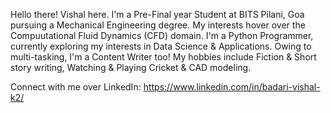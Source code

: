 Hello there!
Vishal here. I'm a Pre-Final year Student at BITS Pilani, Goa pursuing a Mechanical Engineering degree. My interests hover over the Compuutational Fluid Dynamics (CFD) domain.
I'm a Python Programmer, currently exploring my interests in Data Science & Applications.
Owing to multi-tasking, I'm a Content Writer too!
My hobbies include Fiction & Short story writing, Watching & Playing Cricket & CAD modeling.

Connect with me over LinkedIn: https://www.linkedin.com/in/badari-vishal-k2/
